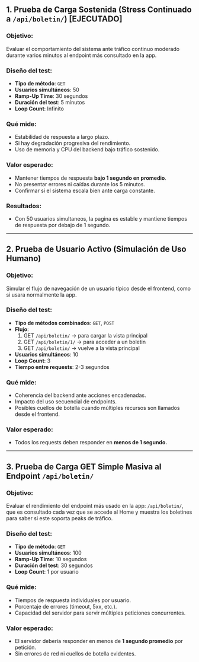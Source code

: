 ## 1. Prueba de Carga Sostenida (Stress Continuado a `/api/boletin/`) [EJECUTADO]

### Objetivo:
Evaluar el comportamiento del sistema ante tráfico continuo moderado durante varios minutos al endpoint más consultado en la app.

### Diseño del test:
- **Tipo de método**: `GET`
- **Usuarios simultáneos**: 50
- **Ramp-Up Time**: 30 segundos
- **Duración del test**: 5 minutos
- **Loop Count**: Infinito

### Qué mide:
- Estabilidad de respuesta a largo plazo.
- Si hay degradación progresiva del rendimiento.
- Uso de memoria y CPU del backend bajo tráfico sostenido.

### Valor esperado:
- Mantener tiempos de respuesta **bajo 1 segundo en promedio**.
- No presentar errores ni caídas durante los 5 minutos.
- Confirmar si el sistema escala bien ante carga constante.

### Resultados:
- Con 50 usuarios simultaneos, la pagina es estable y mantiene tiempos de respuesta por debajo de 1 segundo.

---

## 2. Prueba de Usuario Activo (Simulación de Uso Humano)

### Objetivo:
Simular el flujo de navegación de un usuario típico desde el frontend, como si usara normalmente la app.

### Diseño del test:
- **Tipo de métodos combinados**: `GET`, `POST`
- **Flujo**:
  1. GET `/api/boletin/` → para cargar la vista principal
  2. GET `/api/boletin/1/` → para acceder a un boletin
  3. GET `/api/boletin/` → vuelve a la vista principal
- **Usuarios simultáneos**: 10
- **Loop Count**: 3
- **Tiempo entre requests**: 2-3 segundos

### Qué mide:
- Coherencia del backend ante acciones encadenadas.
- Impacto del uso secuencial de endpoints.
- Posibles cuellos de botella cuando múltiples recursos son llamados desde el frontend.

### Valor esperado:
- Todos los requests deben responder en **menos de 1 segundo.**

---

## 3. Prueba de Carga GET Simple Masiva al Endpoint `/api/boletin/`

### Objetivo:
Evaluar el rendimiento del endpoint más usado en la app: `/api/boletin/`, que es consultado cada vez que se accede al Home y muestra los boletines para saber si este soporta peaks de tráfico.

### Diseño del test:
- **Tipo de método**: `GET`
- **Usuarios simultáneos**: 100
- **Ramp-Up Time**: 10 segundos
- **Duración del test**: 30 segundos
- **Loop Count**: 1 por usuario

### Qué mide:
- Tiempos de respuesta individuales por usuario.
- Porcentaje de errores (timeout, 5xx, etc.).
- Capacidad del servidor para servir múltiples peticiones concurrentes.

### Valor esperado:
- El servidor debería responder en menos de **1 segundo promedio** por petición.
- Sin errores de red ni cuellos de botella evidentes.